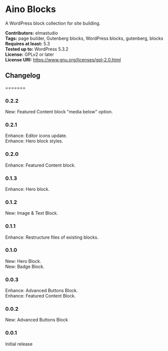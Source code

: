 # Aino Blocks
A WordPress block collection for site building.  

__Contributors:__ elmastudio  
__Tags:__ page builder, Gutenberg blocks, WordPress blocks, gutenberg, blocks   
__Requires at least:__ 5.3   
__Tested up to:__ WordPress 5.3.2  
__License:__ GPLv2 or later  
__License URI:__ https://www.gnu.org/licenses/gpl-2.0.html  


## Changelog
=======

### 0.2.2
New: Featured Content block "media below" option.  

### 0.2.1
Enhance: Editor icons update.  
Enhance: Hero block styles.  

### 0.2.0
Enhance: Featured Content block.  

### 0.1.3
Enhance: Hero block.  

### 0.1.2
New: Image & Text Block.  

### 0.1.1
Enhance: Restructure files of existing blocks.  

### 0.1.0
New: Hero Block.  
New: Badge Block.  

### 0.0.3
Enhance: Advanced Buttons Block.  
Enhance: Featured Content Block.  

### 0.0.2
New: Advanced Buttons Block

### 0.0.1
Initial release
